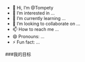 - 👋 Hi, I’m @Tompety
- 👀 I’m interested in ...
- 🌱 I’m currently learning ...
- 💞️ I’m looking to collaborate on ...
- 📫 How to reach me ...
- 😄 Pronouns: ...
- ⚡ Fun fact: ...

<!---
Tompety/Tompety is a ✨ special ✨ repository because its `README.md` (this file) appears on your GitHub profile.
You can click the Preview link to take a look at your changes.
--->
###我的目标




